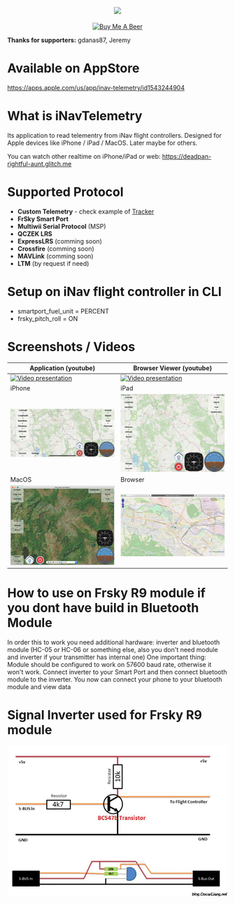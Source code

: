 <p align="center">
<img src="https://camo.githubusercontent.com/928436350a228bf7b9bc397b7c6e44fb82af2d4c8725ecb60ad841cde06685f5/68747470733a2f2f717561646d6575702e636f6d2f6173736574732f77696e6765642d696e61762e706e67" /><br /><br />
<a href="https://www.buymeacoffee.com/bosko" target="_blank"><img src="https://www.buymeacoffee.com/assets/img/custom_images/orange_img.png" alt="Buy Me A Beer" style="height: auto !important;width: auto !important;" ></a>
</p>

**Thanks for supporters:** gdanas87, Jeremy

# Available on AppStore 
https://apps.apple.com/us/app/inav-telemetry/id1543244904

# What is iNavTelemetry
Its application to read telementry from iNav flight controllers. Designed for Apple devices like iPhone / iPad / MacOS. Later maybe for others.

You can watch other realtime on iPhone/iPad or web:
https://deadpan-rightful-aunt.glitch.me

# Supported Protocol
- **Custom Telemetry** - check example of [Tracker](https://github.com/zosko/R9M_Inav_antenna_tracker/blob/master/bt_r9m_accst/bt_r9m_accst.ino)
- **FrSky Smart Port** 
- **Multiwii Serial Protocol** (MSP)
- **QCZEK LRS**
- **ExpressLRS** (comming soon)
- **Crossfire** (comming soon)
- **MAVLink** (comming soon)
- **LTM** (by request if need)

# Setup on iNav flight controller in CLI
- smartport_fuel_unit = PERCENT
- frsky_pitch_roll = ON

# Screenshots / Videos
Application (youtube)|Browser Viewer (youtube)
----------|----------
[![Video presentation](http://img.youtube.com/vi/9Z63v9UPBO4/0.jpg)](http://www.youtube.com/watch?v=9Z63v9UPBO4 "Testing")|[![Video presentation](http://img.youtube.com/vi/csjpeDqP2JU/0.jpg)](http://www.youtube.com/watch?v=csjpeDqP2JU "Testing")
iPhone|iPad
![iPhone Application](images/iphone.jpg)|![iPad application](images/ipad.jpg)
MacOS|Browser
|![MacOS application](images/osx.jpg)|![Browser](images/browser.jpg)

# How to use on Frsky R9 module if you dont have build in Bluetooth Module
In order this to work you need additional hardware: inverter and bluetooth module (HC-05 or HC-06 or something else, also you don't need module and inverter if your transmitter has internal one) One important thing: Module should be configured to work on 57600 baud rate, otherwise it won't work. Connect inverter to your Smart Port and then connect bluetooth module to the inverter. You now can connect your phone to your bluetooth module and view data

# Signal Inverter used for Frsky R9 module
![Signal Inverter](images/inverter.jpg)
